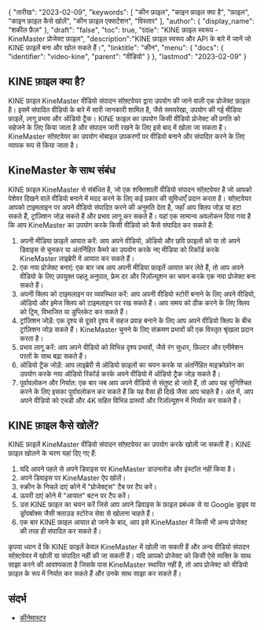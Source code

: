 {
"तारीख": "2023-02-09",
  "keywords": [
"कीन फ़ाइल",
"काइन फ़ाइल क्या है",
"फ़ाइल",
"काइन फ़ाइल कैसे खोलें",
"कीन फ़ाइल एक्सटेंशन",
"विस्तार"
],
  "author": {
"display_name": "शकील फ़ैज़"
},
"draft": "false",
"toc": true,
"title": "KINE फ़ाइल स्वरूप - KineMaster प्रोजेक्ट फ़ाइल",
  "description":"KINE फ़ाइल स्वरूप और API के बारे में जानें जो KINE फ़ाइलें बना और खोल सकते हैं।",
"linktitle": "कीन",
  "menu": {
    "docs": {
      "identifier": "video-kine",
"parent": "वीडियो"
}
},
"lastmod": "2023-02-09"
}

## KINE फ़ाइल क्या है?

KINE फ़ाइल KineMaster वीडियो संपादन सॉफ़्टवेयर द्वारा उपयोग की जाने वाली एक प्रोजेक्ट फ़ाइल है। इसमें संपादित वीडियो के बारे में सारी जानकारी शामिल है, जैसे समयरेखा, उपयोग की गई मीडिया फ़ाइलें, लागू प्रभाव और ऑडियो ट्रैक। KINE फ़ाइल का उपयोग किसी वीडियो प्रोजेक्ट की प्रगति को सहेजने के लिए किया जाता है और संपादन जारी रखने के लिए इसे बाद में खोला जा सकता है। KineMaster सॉफ़्टवेयर का उपयोग मोबाइल उपकरणों पर वीडियो बनाने और संपादित करने के लिए व्यापक रूप से किया जाता है।

## KineMaster के साथ संबंध

KINE फ़ाइल KineMaster से संबंधित है, जो एक शक्तिशाली वीडियो संपादन सॉफ़्टवेयर है जो आपको पेशेवर दिखने वाले वीडियो बनाने में मदद करने के लिए कई प्रकार की सुविधाएँ प्रदान करता है। सॉफ़्टवेयर आपको टाइमलाइन पर अपने वीडियो संपादित करने की अनुमति देता है, जहाँ आप क्लिप जोड़ या हटा सकते हैं, ट्रांज़िशन जोड़ सकते हैं और प्रभाव लागू कर सकते हैं। यहां एक सामान्य अवलोकन दिया गया है कि आप KineMaster का उपयोग करके किसी वीडियो को कैसे संपादित कर सकते हैं:

1. अपनी मीडिया फ़ाइलें आयात करें: आप अपने वीडियो, ऑडियो और छवि फ़ाइलों को या तो अपने डिवाइस से चुनकर या अंतर्निहित कैमरे का उपयोग करके नए मीडिया को रिकॉर्ड करके KineMaster लाइब्रेरी में आयात कर सकते हैं।
2. एक नया प्रोजेक्ट बनाएं: एक बार जब आप अपनी मीडिया फ़ाइलें आयात कर लेते हैं, तो आप अपने वीडियो के लिए उपयुक्त पहलू अनुपात, फ्रेम दर और रिज़ॉल्यूशन का चयन करके एक नया प्रोजेक्ट बना सकते हैं।
3. अपनी क्लिप को टाइमलाइन पर व्यवस्थित करें: आप अपनी वीडियो स्टोरी बनाने के लिए अपने वीडियो, ऑडियो और इमेज क्लिप को टाइमलाइन पर रख सकते हैं। आप समय को ठीक करने के लिए क्लिप को ट्रिम, विभाजित या डुप्लिकेट कर सकते हैं।
4. ट्रांज़िशन जोड़ें: एक दृश्य से दूसरे दृश्य में सहज प्रवाह बनाने के लिए आप अपने वीडियो क्लिप के बीच ट्रांज़िशन जोड़ सकते हैं। KineMaster चुनने के लिए संक्रमण प्रभावों की एक विस्तृत श्रृंखला प्रदान करता है।
5. प्रभाव लागू करें: आप अपने वीडियो को विभिन्न दृश्य प्रभावों, जैसे रंग सुधार, फ़िल्टर और एनीमेशन परतों के साथ बढ़ा सकते हैं।
6. ऑडियो ट्रैक जोड़ें: आप लाइब्रेरी से ऑडियो फ़ाइलों का चयन करके या अंतर्निहित माइक्रोफ़ोन का उपयोग करके नया ऑडियो रिकॉर्ड करके अपने वीडियो में ऑडियो ट्रैक जोड़ सकते हैं।
7. पूर्वावलोकन और निर्यात: एक बार जब आप अपने वीडियो से संतुष्ट हो जाते हैं, तो आप यह सुनिश्चित करने के लिए इसका पूर्वावलोकन कर सकते हैं कि यह वैसा ही दिखे जैसा आप चाहते हैं। अंत में, आप अपने वीडियो को एचडी और 4K सहित विभिन्न प्रारूपों और रिज़ॉल्यूशन में निर्यात कर सकते हैं।

## KINE फ़ाइल कैसे खोलें?

KINE फ़ाइलें KineMaster वीडियो संपादन सॉफ़्टवेयर का उपयोग करके खोली जा सकती हैं। KINE फ़ाइल खोलने के चरण यहां दिए गए हैं:

1. यदि आपने पहले से अपने डिवाइस पर KineMaster डाउनलोड और इंस्टॉल नहीं किया है।
2. अपने डिवाइस पर KineMaster ऐप खोलें।
3. स्क्रीन के निचले दाएं कोने में "प्रोजेक्ट्स" टैब पर टैप करें।
4. ऊपरी दाएं कोने में "आयात" बटन पर टैप करें।
5. उस KINE फ़ाइल का चयन करें जिसे आप अपने डिवाइस के फ़ाइल प्रबंधक से या Google ड्राइव या ड्रॉपबॉक्स जैसी क्लाउड स्टोरेज सेवा से खोलना चाहते हैं।
6. एक बार KINE फ़ाइल आयात हो जाने के बाद, आप इसे KineMaster में किसी भी अन्य प्रोजेक्ट की तरह ही संपादित कर सकते हैं।

कृपया ध्यान दें कि KINE फ़ाइलें केवल KineMaster में खोली जा सकती हैं और अन्य वीडियो संपादन सॉफ़्टवेयर में खोली या संपादित नहीं की जा सकती हैं। यदि आपको प्रोजेक्ट को किसी ऐसे व्यक्ति के साथ साझा करने की आवश्यकता है जिसके पास KineMaster स्थापित नहीं है, तो आप प्रोजेक्ट को वीडियो फ़ाइल के रूप में निर्यात कर सकते हैं और उनके साथ साझा कर सकते हैं।

## संदर्भ
* [कीनेमास्टर](https://www.kinemaster.com/)

